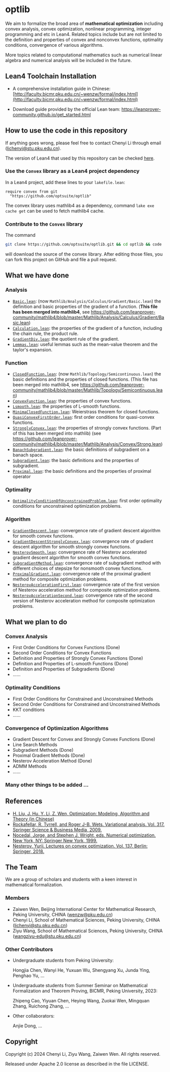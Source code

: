 # optlib

We aim to formalize the broad area of **mathematical optimization** including convex analysis, convex optimization, nonlinear programming, integer programming and etc in Lean4. Related topics include but are not limited to the definition and properties of convex and nonconvex functions, optimality conditions, convergence of various algorithms.

More topics related to computational mathematics such as numerical linear algebra and numerical analysis will be included in the future.

## Lean4 Toolchain Installation

- A comprehensive installation guide in Chinese:
  [http://faculty.bicmr.pku.edu.cn/~wenzw/formal/index.html](http://faculty.bicmr.pku.edu.cn/~wenzw/formal/index.html)

- Download guide provided by the official Lean team:
  https://leanprover-community.github.io/get_started.html

## How to use the code in this repository

If anything goes wrong, please feel free to contact Chenyi Li through email (lichenyi@stu.pku.edu.cn).

The version of Lean4 that used by this repository can be checked [here](https://github.com/optsuite/optlib/blob/main/lean-toolchain).

### Use the `Convex` library as a Lean4 project dependency

In a Lean4 project, add these lines to your `lakefile.lean`:

```lean4
require convex from git
  "https://github.com/optsuite/optlib"
```

The convex library uses mathlib4 as a dependency, command `lake exe cache get` can be used to fetch mathlib4 cache.

### Contribute to the `Convex` library

The command

```sh
git clone https://github.com/optsuite/optlib.git && cd optlib && code .
```

will download the source of the convex library. After editing those files, you can fork this project on GitHub and file a pull request.

## What we have done

### Analysis

- [`Basic.lean`](https://github.com/leanprover-community/mathlib4/blob/master/Mathlib/Analysis/Calculus/Gradient/Basic.lean): (now `Mathlib/Analysis/Calculus/Gradient/Basic.lean`) the definition and basic properties of the gradient of a function. (**This file has been merged into mathlib4**, see https://github.com/leanprover-community/mathlib4/blob/master/Mathlib/Analysis/Calculus/Gradient/Basic.lean)
- [`Calculation.lean`](Convex/Analysis/Calculation.lean): the properties of the gradient of a function, including the chain rule, the product rule.
- [`GradientDiv.lean`](Convex/Analysis/GradientDiv.lean): the quotient rule of the gradient.
- [`Lemmas.lean`](Convex/Analysis/Lemmas.lean): useful lemmas such as the mean-value theorem and the taylor's expansion.

### Function

- [`ClosedFunction.lean`](https://github.com/leanprover-community/mathlib4/blob/master/Mathlib/Topology/Semicontinuous.lean): (now `Mathlib/Topology/Semicontinuous.lean`) the basic definitions and the properties of closed functions. (This file has been merged into mathlib4, see https://github.com/leanprover-community/mathlib4/blob/master/Mathlib/Topology/Semicontinuous.lean)
- [`ConvexFunction.lean`](Convex/Function/ConvexFunction.lean): the properties of convex functions.
- [`Lsmooth.lean`](Convex/Function/Lsmooth.lean): the properties of L-smooth functions.
- [`MinimaClosedFunction.lean`](Convex/Function/MinimaClosedFunction.lean): Weierstrass theorem for closed functions.
- [`QuasiConvexFirstOrder.lean`](Convex/Function/QuasiConvexFirstOrder.lean): first order conditions for quasi-convex functions.
- [`StronglyConvex.lean`](Convex/Function/StronglyConvex.lean): the properties of strongly convex functions. (Part of this has been merged into mathlib) (see https://github.com/leanprover-community/mathlib4/blob/master/Mathlib/Analysis/Convex/Strong.lean)
- [`BanachSubgradient.lean`](Convex/Function/BanachSubgradient.lean): the basic definitions of subgradient on a banach space.
- [`Subgradient.lean`](Convex/Function/Subgradient.lean): the basic definitions and the properties of subgradient.
- [`Proximal.lean`](Convex/Function/Proximal.lean): the basic definitions and the properties of proximal operator

### Optimality

- [`OptimalityConditionOfUnconstrainedProblem.lean`](Convex/Optimality/OptimalityConditionOfUnconstrainedProblem.lean): first order optimality conditions for unconstrained optimization problems.

### Algorithm

- [`GradientDescent.lean`](Convex/Algorithm/GradientDescent.lean): convergence rate of gradient descent algorithm for smooth convex functions.
- [`GradientDescentStronglyConvex.lean`](Convex/Algorithm/GradientDescentStronglyConvex.lean): convergence rate of gradient descent algorithm for smooth strongly convex functions.
- [`NesterovSmooth.lean`](Convex/Algorithm/NesterovSmooth.lean): convergence rate of Nesterov accelerated gradient descent algorithm for smooth convex functions.
- [`SubgradientMethod.lean`](Convex/Algorithm/SubgradientMethod.lean): convergence rate of subgradient method with different choices of stepsize for nonsmooth convex functions.
- [`ProximalGradient.lean`](Convex/Algorithm/ProximalGradient.lean): convergence rate of the proximal gradient method for composite optimization problems.
- [`NesterovAccelerationFirst.lean`](Convex/Algorithm/NesterovAccelerationFirst.lean): convergence rate of the first version of Nesterov acceleration method for composite optimization problems.
- [`NesterovAccelerationSecond.lean`](Convex/Algorithm/NesterovAccelerationSecond.lean): convergence rate of the second version of Nesterov acceleration method for composite optimization problems.

## What we plan to do

### Convex Analysis

- First Order Conditions for Convex Functions (Done)
- Second Order Conditions for Convex Functions
- Definition and Properties of Strongly Convex Functions (Done)
- Definition and Properties of L-smooth Functions (Done)
- Definition and Properties of Subgradients (Done)
- ......

### Optimality Conditions

- First Order Conditions for Constrained and Unconstrained Methods 
- Second Order Conditions for Constrained and Unconstrained Methods
- KKT conditions
- ......

### Convergence of Optimization Algorithms

- Gradient Descent for Convex and Strongly Convex Functions (Done)
- Line Search Methods
- Subgradient Methods (Done)
- Proximal Gradient Methods (Done)
- Nesterov Acceleration Method (Done)
- ADMM Methods
- ......

### Many other things to be added ...

## References

- [H. Liu, J. Hu, Y. Li, Z. Wen, Optimization: Modeling, Algorithm and Theory (in Chinese)](http://faculty.bicmr.pku.edu.cn/~wenzw/optbook.html)
- [Rockafellar, R. Tyrrell, and Roger J-B. Wets. Variational analysis. Vol. 317. Springer Science & Business Media, 2009.](https://link.springer.com/book/10.1007/978-3-642-02431-3)
- [Nocedal, Jorge, and Stephen J. Wright, eds. Numerical optimization. New York, NY: Springer New York, 1999.](https://link.springer.com/chapter/10.1007/0-387-22742-3_18)
- [Nesterov, Yurii. Lectures on convex optimization. Vol. 137. Berlin: Springer, 2018.](https://link.springer.com/book/10.1007/978-3-319-91578-4)

## The Team

We are a group of scholars and students with a keen interest in mathematical formalization.

### Members

- Zaiwen Wen, Beijing International Center for Mathematical Research, Peking University, CHINA (wenzw@pku.edu.cn)
- Chenyi Li, School of Mathematical Sciences, Peking University, CHINA (lichenyi@stu.pku.edu.cn)
- Ziyu Wang, School of Mathematical Sciences, Peking University, CHINA (wangziyu-edu@stu.pku.edu.cn)

### Other Contributors

- Undergraduate students from Peking University:

  Hongjia Chen, Wanyi He, Yuxuan Wu, Shengyang Xu, Junda Ying, Penghao Yu, ...

- Undergraduate students from Summer Seminar on Mathematical Formalization and Theorem Proving, BICMR, Peking University, 2023:

  Zhipeng Cao, Yiyuan Chen, Heying Wang, Zuokai Wen, Mingquan Zhang, Ruichong Zhang, ...

- Other collaborators:

  Anjie Dong, ...

## Copyright

Copyright (c) 2024 Chenyi Li, Ziyu Wang, Zaiwen Wen. All rights reserved.

Released under Apache 2.0 license as described in the file LICENSE.
